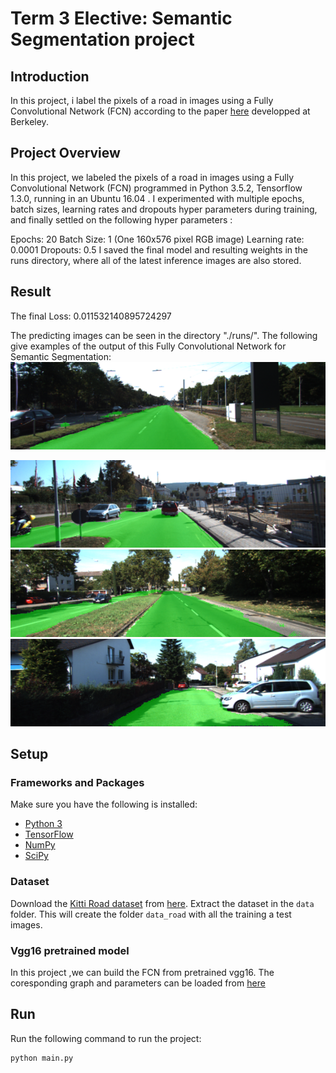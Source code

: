 # Term 3 Elective: Semantic Segmentation project
## Introduction
In this project, i label the pixels of a road in images using a Fully Convolutional Network (FCN) according to the paper [here](https://people.eecs.berkeley.edu/~jonlong/long_shelhamer_fcn.pdf) developped at Berkeley.

## Project Overview
In this project, we labeled the pixels of a road in images using a Fully Convolutional Network (FCN) programmed in Python 3.5.2, Tensorflow 1.3.0, running in an Ubuntu 16.04 . I experimented with multiple epochs, batch sizes, learning rates and dropouts hyper parameters during training, and  finally settled on the following hyper parameters :

Epochs: 20
Batch Size: 1 (One 160x576 pixel RGB image)
Learning rate: 0.0001
Dropouts: 0.5
I saved the final model and resulting weights in the runs directory, where all of the latest inference images are also stored.

## Result
The final Loss: 0.011532140895724297

The predicting images can be seen in the directory "./runs/".
The following give examples of the output of this Fully Convolutional Network for Semantic Segmentation:
<img src='runs/um_000000.png'>  

<img src='runs/um_000010.png'>  

<img src='runs/umm_000010.png'>  

<img src='runs/uu_000028.png'>  

## Setup
### Frameworks and Packages
Make sure you have the following is installed:
 - [Python 3](https://www.python.org/)
 - [TensorFlow](https://www.tensorflow.org/)
 - [NumPy](http://www.numpy.org/)
 - [SciPy](https://www.scipy.org/)
### Dataset
Download the [Kitti Road dataset](http://www.cvlibs.net/datasets/kitti/eval_road.php) from [here](http://www.cvlibs.net/download.php?file=data_road.zip).  Extract the dataset in the `data` folder.  This will create the folder `data_road` with all the training a test images.

### Vgg16 pretrained model
  In this project ,we can build the FCN  from pretrained vgg16. The coresponding graph and parameters can be loaded from [here](https://s3-us-west-1.amazonaws.com/udacity-selfdrivingcar/vgg.zip)


## Run
Run the following command to run the project:
```
python main.py
```


